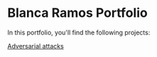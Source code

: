 # Blanca Ramos Portfolio

In this portfolio, you'll find the following projects:

 [Adversarial attacks](Adversarial_attack.md)
